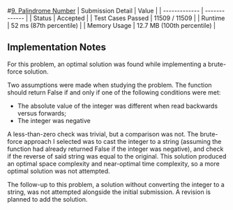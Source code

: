 #[9. Palindrome Number](https://leetcode.com/problems/palindrome-number/)
| Submission Detail  | Value |
| ------------- | ------------- |
| Status  | Accepted  |
| Test Cases Passed  | 11509 / 11509  |
| Runtime  | 52 ms (87th percentile) |
| Memory Usage  | 12.7 MB (100th percentile)  |

## Implementation Notes
For this problem, an optimal solution was found while implementing a brute-force solution.

Two assumptions were made when studying the problem. The function should return False if and only if one of the following conditions were met:
* The absolute value of the integer was different when read backwards versus forwards;
* The integer was negative

A less-than-zero check was trivial, but a comparison was not. The brute-force approach I selected was to cast the integer to a string (assuming the function had already returned False if the integer was negative), and check if the reverse of said string was equal to the original. This solution produced an optimal space complexity and near-optimal time complexity, so a more optimal solution was not attempted.

The follow-up to this problem, a solution without converting the integer to a string, was not attempted alongside the initial submission. A revision is planned to add the solution.